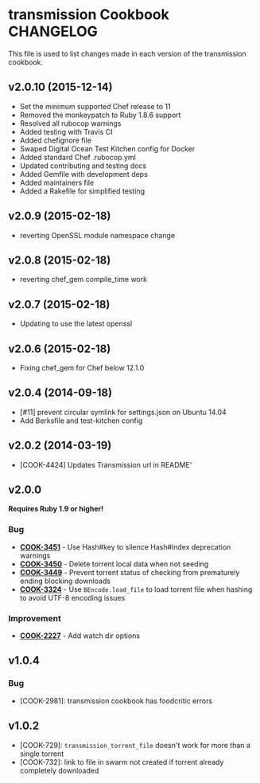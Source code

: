 # transmission Cookbook CHANGELOG
This file is used to list changes made in each version of the transmission cookbook.

## v2.0.10 (2015-12-14)
- Set the minimum supported Chef release to 11
- Removed the monkeypatch to Ruby 1.8.6 support
- Resolved all rubocop warnings
- Added testing with Travis CI
- Added chefignore file
- Swaped Digital Ocean Test Kitchen config for Docker
- Added standard Chef .rubocop.yml
- Updated contributing and testing docs
- Added Gemfile with development deps
- Added maintainers file
- Added a Rakefile for simplified testing

## v2.0.9 (2015-02-18)
- reverting OpenSSL module namespace change

## v2.0.8 (2015-02-18)
- reverting chef_gem compile_time work

## v2.0.7 (2015-02-18)
- Updating to use the latest openssl

## v2.0.6 (2015-02-18)
- Fixing chef_gem for Chef below 12.1.0

## v2.0.4 (2014-09-18)
- [#11] prevent circular symlink for settings.json on Ubuntu 14.04
- Add Berksfile and test-kitchen config

## v2.0.2 (2014-03-19)
- [COOK-4424] Updates Transmission url in README'

## v2.0.0
**Requires Ruby 1.9 or higher!**

### Bug
- **[COOK-3451](https://tickets.chef.io/browse/COOK-3451)** - Use Hash#key to silence Hash#index deprecation warnings
- **[COOK-3450](https://tickets.chef.io/browse/COOK-3450)** - Delete torrent local data when not seeding
- **[COOK-3449](https://tickets.chef.io/browse/COOK-3449)** - Prevent torrent status of checking from prematurely ending blocking downloads
- **[COOK-3324](https://tickets.chef.io/browse/COOK-3324)** - Use `BEncode.load_file` to load torrent file when hashing to avoid UTF-8 encoding issues

### Improvement
- **[COOK-2227](https://tickets.chef.io/browse/COOK-2227)** - Add watch dir options

## v1.0.4
### Bug
- [COOK-2981]: transmission cookbook has foodcritic errors

## v1.0.2
- [COOK-729]: `transmission_torrent_file` doesn't work for more than a single torrent
- [COOK-732]: link to file in swarm not created if torrent already completely downloaded
